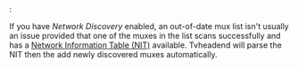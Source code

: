:

If you have *Network Discovery* enabled, an out-of-date mux list isn't 
usually an issue provided that one of the muxes in the list scans 
successfully and has a [Network Information Table (NIT)](https://en.wikipedia.org/wiki/Program-specific_information#NIT_.28network_information_specific_data.29) 
available. Tvheadend will parse the NIT then the add newly discovered 
muxes automatically.

